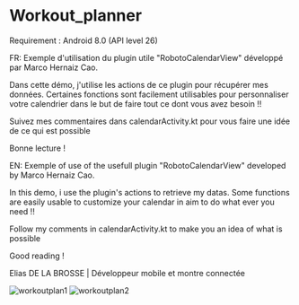 # Workout_planner

Requirement : Android 8.0 (API level 26)

FR:
Exemple d'utilisation du plugin utile "RobotoCalendarView" développé par Marco Hernaiz Cao.

Dans cette démo, j'utilise les actions de ce plugin pour récupérer mes données. Certaines fonctions sont facilement utilisables pour personnaliser votre calendrier dans le but de faire tout ce dont vous avez besoin !!

Suivez mes commentaires dans calendarActivity.kt pour vous faire une idée de ce qui est possible

Bonne lecture !

EN:
Exemple of use of the usefull plugin "RobotoCalendarView" developed by Marco Hernaiz Cao.

In this demo, i use the plugin's actions to retrieve my datas. Some functions are easily usable to customize your calendar in aim to do what ever you need !!

Follow my comments in  calendarActivity.kt to make you an idea of what is possible

Good reading !

Elias DE LA BROSSE | Développeur mobile et montre connectée


![workoutplan1](https://user-images.githubusercontent.com/30973868/73472841-ff3e2780-438b-11ea-8cca-5c199675e285.jpg)
![workoutplan2](https://user-images.githubusercontent.com/30973868/73472849-01a08180-438c-11ea-9f52-d916f02a2b5b.jpg)
